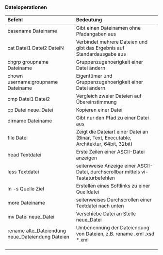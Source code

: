 ### Dateioperationen

| Befehl | Bedeutung |
| :--- | :--- |
| basename Dateiname | Gibt einen Dateinamen ohne Pfadangaben aus |
| cat Datei1 Datei2 DateiN | Verbindet mehrere Dateien und gibt das Ergebnis auf Standardausgabe aus |
| chgrp groupname Dateiname | Gruppenzugehoerigkeit einer Datei ändern |
| chown username:groupname Dateiname | Eigentümer und Gruppenzugehoerigkeit einer Datei ändern |
| cmp Datei1 Datei2 | Vergleich zweier Dateien auf Übereinstimmung |
| cp Datei neue\_Datei | Kopieren einer Datei |
| dirname Dateiname | Gibt nur den Pfad zu einer Datei aus |
| file Datei | Zeigt die Dateiart einer Datei an \(Binär, Text, Executable, Architektur, 64bit, 32bit\) |
| head Textdatei | Erste Zeilen einer ASCII-Datei anzeigen |
| less Textdatei | seitenweise Anzeige einer ASCII-Datei, durchscrollbar mittels vi-Tastaturbefehlen |
| ln -s Quelle Ziel | Erstellen eines Softlinks zu einer Quelldatei |
| more Dateiname | seitenweises Durchscrollen einer Textdatei nach unten |
| mv Datei neue\_Datei | Verschiebe Datei an Stelle neue\_Datei |
| rename alte\_Dateiendung neue\_Dateiendung Dateien | Umbenennung der Dateiendung von Dateien, z.B. rename .xml .xsd \*.xml |
|  |  |
|  |  |
|  |  |



